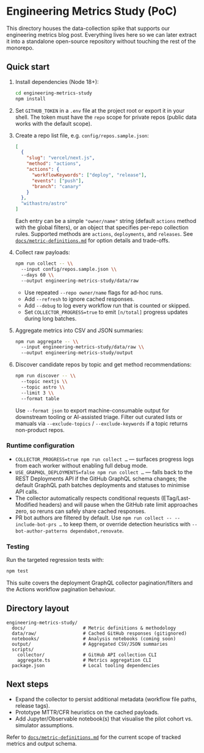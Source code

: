 # Engineering Metrics Study (PoC)

This directory houses the data-collection spike that supports our engineering metrics blog post. Everything lives here so we can later extract it into a standalone open-source repository without touching the rest of the monorepo.

## Quick start

1. Install dependencies (Node 18+):

   ```bash
   cd engineering-metrics-study
   npm install
   ```

2. Set `GITHUB_TOKEN` in a `.env` file at the project root or export it in your shell. The token must have the `repo` scope for private repos (public data works with the default scope).

3. Create a repo list file, e.g. `config/repos.sample.json`:

   ```json
   [
     {
       "slug": "vercel/next.js",
       "method": "actions",
       "actions": {
         "workflowKeywords": ["deploy", "release"],
         "events": ["push"],
         "branch": "canary"
       }
     },
     "withastro/astro"
   ]
   ```

   Each entry can be a simple `"owner/name"` string (default `actions` method with the global filters), or an object that specifies per-repo collection rules. Supported methods are `actions`, `deployments`, and `releases`. See [`docs/metric-definitions.md`](docs/metric-definitions.md) for option details and trade-offs.

4. Collect raw payloads:

   ```bash
   npm run collect -- \\
     --input config/repos.sample.json \\
     --days 60 \\
     --output engineering-metrics-study/data/raw
   ```

   - Use repeated `--repo owner/name` flags for ad-hoc runs.
   - Add `--refresh` to ignore cached responses.
   - Add `--debug` to log every workflow run that is counted or skipped.
   - Set `COLLECTOR_PROGRESS=true` to emit `[n/total]` progress updates during long batches.

5. Aggregate metrics into CSV and JSON summaries:

   ```bash
   npm run aggregate -- \\
     --input engineering-metrics-study/data/raw \\
     --output engineering-metrics-study/output
   ```

6. Discover candidate repos by topic and get method recommendations:

   ```bash
   npm run discover -- \\
     --topic nextjs \\
     --topic astro \\
     --limit 3 \\
     --format table
   ```

   Use `--format json` to export machine-consumable output for downstream tooling or AI-assisted triage.
   Filter out curated lists or manuals via `--exclude-topics` / `--exclude-keywords` if a topic returns non-product repos.

### Runtime configuration

- `COLLECTOR_PROGRESS=true npm run collect …` — surfaces progress logs from each worker without enabling full debug mode.
- `USE_GRAPHQL_DEPLOYMENTS=false npm run collect …` — falls back to the REST Deployments API if the GitHub GraphQL schema changes; the default GraphQL path batches deployments and statuses to minimise API calls.
- The collector automatically respects conditional requests (ETag/Last-Modified headers) and will pause when the GitHub rate limit approaches zero, so reruns can safely share cached responses.
- PR bot authors are filtered by default. Use `npm run collect -- --include-bot-prs …` to keep them, or override detection heuristics with `--bot-author-patterns dependabot,renovate`.

### Testing

Run the targeted regression tests with:

```bash
npm test
```

This suite covers the deployment GraphQL collector pagination/filters and the Actions workflow pagination behaviour.

## Directory layout

```
engineering-metrics-study/
  docs/                     # Metric definitions & methodology
  data/raw/                 # Cached GitHub responses (gitignored)
  notebooks/                # Analysis notebooks (coming soon)
  output/                   # Aggregated CSV/JSON summaries
  scripts/
    collector/              # GitHub API collection CLI
    aggregate.ts            # Metrics aggregation CLI
  package.json              # Local tooling dependencies
```

## Next steps

- Expand the collector to persist additional metadata (workflow file paths, release tags).
- Prototype MTTR/CFR heuristics on the cached payloads.
- Add Jupyter/Observable notebook(s) that visualise the pilot cohort vs. simulator assumptions.

Refer to [`docs/metric-definitions.md`](docs/metric-definitions.md) for the current scope of tracked metrics and output schema.
